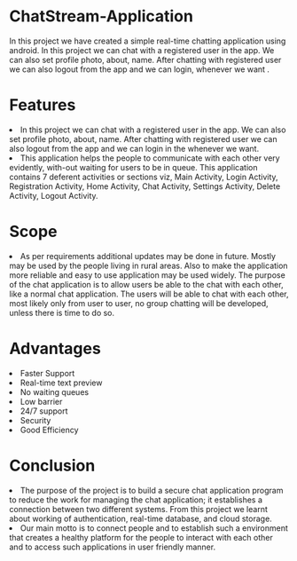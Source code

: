 # ChatStream-Application
In this project we have created a simple real-time chatting application using android. In this project we can chat with a registered user in the app. We can also set profile photo, about, name. After chatting with registered user we can also logout from the app and we can login, whenever we want .   

# Features
<li>In this project we can chat with a registered user in the app. We can also set profile photo, about, name. After chatting with registered user we can also logout from the app and we can login in the whenever we want.</li>
<li>This application helps the people to communicate with each other very evidently, with-out waiting for users to be in queue. This application contains 7 deferent activities or sections viz, Main Activity, Login Activity, Registration Activity, Home Activity, Chat Activity, Settings Activity, Delete Activity, Logout Activity.
</li>

# Scope
<li justify>As per requirements additional updates may be done in future. Mostly may be used by the people living in rural areas. Also to make the application more reliable and easy to use application may be used widely. The purpose of the chat application is to allow users be able to the chat with each other, like a normal chat application. The users will be able to chat with each other, most likely only from user to user, no group chatting will be developed, unless there is time to do so.</li>

# Advantages 
<li>Faster Support</li>
<li>Real-time text preview</li>
<li>No waiting queues</li>
<li>Low barrier</li>
<li>24/7 support</li>
<li>Security</li>
<li>Good Efficiency</li>

# Conclusion
<li>The purpose of the project is to build a secure chat application program to reduce the work for managing the chat application; it establishes a connection between two different systems. From this project we learnt about working of authentication, real-time database, and cloud storage.
</li>
<li>Our main motto is to connect people and to establish such a environment that creates a healthy platform for the people to interact with each other and to access such applications in user friendly manner.</li>



